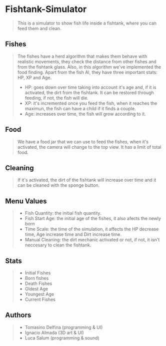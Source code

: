 # Fishtank-Simulator

> This is a simulator to show fish life inside a fishtank, where you can feed them and clean.

## Fishes

> The fishes have a herd algorithm that makes them behave with realistic movements, they check the distance from other fishes and from the fishtank glass.
> Also, in this algorithm we've implemented the food finding.
> Apart from the fish AI, they have three important stats: HP, XP and Age.
> - HP: goes down over time taking into account it's age and, if it is activated, the dirt from the fishtank. It can be restored through feeding, if not, the fish will die.
> - XP: it's incremented once you feed the fish, when it reaches the maximun, the fish can have a child if it finds a couple.
> - Age: increases over time, the fish will grow according to it.

## Food

> We have a food jar that we can use to feed the fishes, when it's activated, the camera will change to the top view. It has a limit of total food.

## Cleaning

> If it's activated, the dirt of the fishtank will increase over time and it can be cleaned with the sponge button.

## Menu Values

> - Fish Quantity: the initial fish quantity.
> - Fish Start Age: the initial age of the fishes, it also afects the newly born
> - Time Scale: the time of the simulation, it affects the HP decrease time, Age increase time and Dirt increase time.
> - Manual Cleaning: the dirt mechanic activated or not, if not, it isn't neccesary to clean the fishtank.

## Stats

> - Initial Fishes
> - Born fishes
> - Death Fishes
> - Oldest Age
> - Youngest Age
> - Current Fishes

## Authors

> - Tomasino Delfina (programming & UI)
> - Ignacio Almada (3D art & UI)
> - Luca Salum (programming & sound)
